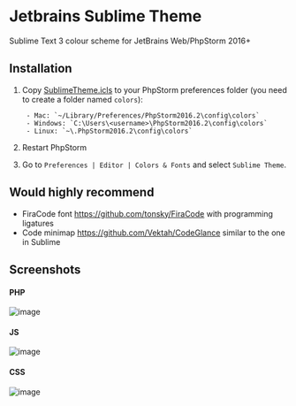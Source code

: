 # Jetbrains Sublime Theme
Sublime Text 3 colour scheme for JetBrains Web/PhpStorm 2016+

Installation
------------
1. Copy [SublimeTheme.icls](https://raw.githubusercontent.com/fortis/jetbrains-sublime-theme/master/SublimeTheme.icls) to your PhpStorm preferences folder (you need to create a folder named `colors`):

        - Mac: `~/Library/Preferences/PhpStorm2016.2\config\colors`
        - Windows: `C:\Users\<username>\PhpStorm2016.2\config\colors`
        - Linux: `~\.PhpStorm2016.2\config\colors`
        
2. Restart PhpStorm

3. Go to `Preferences | Editor | Colors & Fonts` and select `Sublime Theme`.

## Would highly recommend
- FiraCode font https://github.com/tonsky/FiraCode with programming ligatures
- Code minimap https://github.com/Vektah/CodeGlance similar to the one in Sublime

## Screenshots
#### PHP
![image](https://pp.vk.me/c629630/v629630662/356af/yS3KKZIwL6c.jpg)

#### JS
![image](https://pp.vk.me/c629630/v629630662/3569b/BzSMULBRElw.jpg)

#### CSS
![image](https://pp.vk.me/c629630/v629630662/356a5/dqvLDPi3r6I.jpg)
